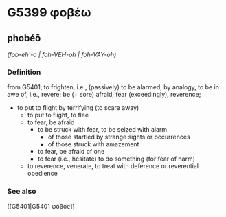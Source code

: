 # G5399 φοβέω

## phobéō

_(fob-eh'-o | foh-VEH-oh | foh-VAY-oh)_

### Definition

from G5401; to frighten, i.e., (passively) to be alarmed; by analogy, to be in awe of, i.e., revere; be (+ sore) afraid, fear (exceedingly), reverence; 

- to put to flight by terrifying (to scare away)
  - to put to flight, to flee
  - to fear, be afraid
    - to be struck with fear, to be seized with alarm
      - of those startled by strange sights or occurrences
      - of those struck with amazement
    - to fear, be afraid of one
    - to fear (i.e., hesitate) to do something (for fear of harm)
  - to reverence, venerate, to treat with deference or reverential obedience

### See also

[[G5401|G5401 φόβος]]
